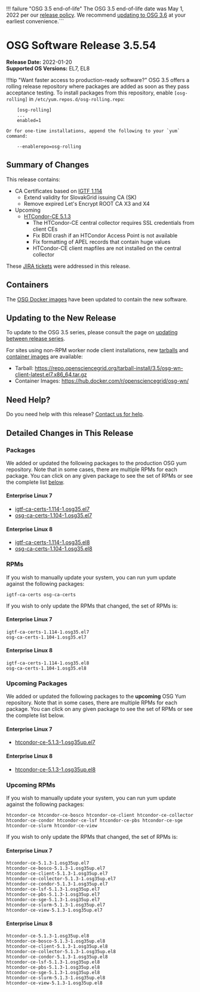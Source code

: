 !!! failure "OSG 3.5 end-of-life"
    The OSG 3.5 end-of-life date was May 1, 2022 per our
    [release policy](https://opensciencegrid.org/technology/policy/release-series/).
    We recommend
    [updating to OSG 3.6](https://opensciencegrid.org/docs/release/updating-to-osg-36/)
    at your earliest convenience.```

OSG Software Release 3.5.54
===========================

**Release Date:** 2022-01-20  
**Supported OS Versions:** EL7, EL8

!!!tip "Want faster access to production-ready software?"
    OSG 3.5 offers a rolling release repository where packages are added as soon as they pass acceptance testing.
    To install packages from this repository, enable `[osg-rolling]` in `/etc/yum.repos.d/osg-rolling.repo`:

        [osg-rolling]
        ...
        enabled=1

    Or for one-time installations, append the following to your `yum` command:

        --enablerepo=osg-rolling

Summary of Changes
------------------

This release contains:

-   CA Certificates based on [IGTF 1.114](http://dist.eugridpma.info/distribution/igtf/current/CHANGES)
    -   Extend validity for SlovakGrid issuing CA (SK)
    -   Remove expired Let's Encrypt ROOT CA X3 and X4
-   Upcoming
    -   [HTCondor-CE 5.1.3](https://github.com/htcondor/htcondor-ce/releases/tag/v5.1.3)
        -   The HTCondor-CE central collector requires SSL credentials from client CEs
        -   Fix BDII crash if an HTCondor Access Point is not available
        -   Fix formatting of APEL records that contain huge values
        -   HTCondor-CE client mapfiles are not installed on the central collector


These
[JIRA tickets](https://opensciencegrid.atlassian.net/issues/?jql=project%20%3D%20SOFTWARE%20AND%20fixVersion%20in%20(3.5.54%2C3.5.54-upcoming)%20ORDER%20BY%20priority%20DESC%2C%20key%20DESC)
were addressed in this release.

Containers
----------

The [OSG Docker images](https://hub.docker.com/u/opensciencegrid/) have been updated to contain the new software.

Updating to the New Release
---------------------------

To update to the OSG 3.5 series, please consult the page on
[updating between release series](../updating-to-osg-35.md).

For sites using non-RPM worker node client installations, new [tarballs](../../worker-node/install-wn-tarball.md) and
[container images](../../worker-node/using-wn-containers.md) are available:

- Tarball: <https://repo.opensciencegrid.org/tarball-install/3.5/osg-wn-client-latest.el7.x86_64.tar.gz>
- Container Images: <https://hub.docker.com/r/opensciencegrid/osg-wn/>

Need Help?
----------

Do you need help with this release? [Contact us for help](../../common/help.md).

Detailed Changes in This Release
--------------------------------

### Packages

We added or updated the following packages to the production OSG yum repository.
Note that in some cases, there are multiple RPMs for each package.
You can click on any given package to see the set of RPMs or see the complete list [below](#rpms).

#### Enterprise Linux 7

-   [igtf-ca-certs-1.114-1.osg35.el7](https://koji.chtc.wisc.edu/koji/search?match=glob&type=build&terms=igtf-ca-certs-1.114-1.osg35.el7)
-   [osg-ca-certs-1.104-1.osg35.el7](https://koji.chtc.wisc.edu/koji/search?match=glob&type=build&terms=osg-ca-certs-1.104-1.osg35.el7)

#### Enterprise Linux 8

-   [igtf-ca-certs-1.114-1.osg35.el8](https://koji.chtc.wisc.edu/koji/search?match=glob&type=build&terms=igtf-ca-certs-1.114-1.osg35.el8)
-   [osg-ca-certs-1.104-1.osg35.el8](https://koji.chtc.wisc.edu/koji/search?match=glob&type=build&terms=osg-ca-certs-1.104-1.osg35.el8)

### RPMs

If you wish to manually update your system, you can run yum update against the following packages:

    igtf-ca-certs osg-ca-certs 

If you wish to only update the RPMs that changed, the set of RPMs is:

#### Enterprise Linux 7

``` file
igtf-ca-certs-1.114-1.osg35.el7
osg-ca-certs-1.104-1.osg35.el7
```

#### Enterprise Linux 8

``` file
igtf-ca-certs-1.114-1.osg35.el8
osg-ca-certs-1.104-1.osg35.el8
```

### Upcoming Packages

We added or updated the following packages to the **upcoming** OSG Yum repository.
Note that in some cases, there are multiple RPMs for each package.
You can click on any given package to see the set of RPMs or see the complete list below.

#### Enterprise Linux 7

-   [htcondor-ce-5.1.3-1.osg35up.el7](https://koji.chtc.wisc.edu/koji/search?match=glob&type=build&terms=htcondor-ce-5.1.3-1.osg35up.el7)

#### Enterprise Linux 8

-   [htcondor-ce-5.1.3-1.osg35up.el8](https://koji.chtc.wisc.edu/koji/search?match=glob&type=build&terms=htcondor-ce-5.1.3-1.osg35up.el8)

### Upcoming RPMs

If you wish to manually update your system, you can run yum update against the following packages:

    htcondor-ce htcondor-ce-bosco htcondor-ce-client htcondor-ce-collector htcondor-ce-condor htcondor-ce-lsf htcondor-ce-pbs htcondor-ce-sge htcondor-ce-slurm htcondor-ce-view 

If you wish to only update the RPMs that changed, the set of RPMs is:

#### Enterprise Linux 7

``` file
htcondor-ce-5.1.3-1.osg35up.el7
htcondor-ce-bosco-5.1.3-1.osg35up.el7
htcondor-ce-client-5.1.3-1.osg35up.el7
htcondor-ce-collector-5.1.3-1.osg35up.el7
htcondor-ce-condor-5.1.3-1.osg35up.el7
htcondor-ce-lsf-5.1.3-1.osg35up.el7
htcondor-ce-pbs-5.1.3-1.osg35up.el7
htcondor-ce-sge-5.1.3-1.osg35up.el7
htcondor-ce-slurm-5.1.3-1.osg35up.el7
htcondor-ce-view-5.1.3-1.osg35up.el7
```

#### Enterprise Linux 8

``` file
htcondor-ce-5.1.3-1.osg35up.el8
htcondor-ce-bosco-5.1.3-1.osg35up.el8
htcondor-ce-client-5.1.3-1.osg35up.el8
htcondor-ce-collector-5.1.3-1.osg35up.el8
htcondor-ce-condor-5.1.3-1.osg35up.el8
htcondor-ce-lsf-5.1.3-1.osg35up.el8
htcondor-ce-pbs-5.1.3-1.osg35up.el8
htcondor-ce-sge-5.1.3-1.osg35up.el8
htcondor-ce-slurm-5.1.3-1.osg35up.el8
htcondor-ce-view-5.1.3-1.osg35up.el8
```
